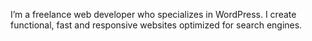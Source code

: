 I’m a freelance web developer who specializes in WordPress. I create functional, fast and responsive websites optimized for search engines.
